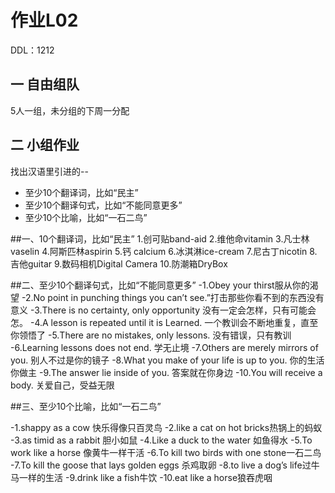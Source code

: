 # 作业L02

DDL：1212

## 一 自由组队

5人一组，未分组的下周一分配

## 二 小组作业

找出汉语⾥引进的--

- 至少10个翻译词，比如“民主”
- 至少10个翻译句式，比如“不能同意更多”
- 至少10个比喻，比如“⼀⽯⼆鸟” 


##一、10个翻译词，比如“民主”
1.创可贴band-aid
2.维他命vitamin
3.凡士林vaselin
4.阿斯匹林aspirin
5.钙 calcium
6.冰淇淋ice-cream
7.尼古丁nicotin
8.吉他guitar
9.数码相机Digital Camera
10.防潮箱DryBox

##二、至少10个翻译句式，比如“不能同意更多”
-1.Obey your thirst服从你的渴望
-2.No point in punching things you can’t see.”打击那些你看不到的东西没有意义
-3.There is no certainty, only opportunity 没有一定会怎样，只有可能会怎。
-4.A lesson is repeated until it is Learned. 一个教训会不断地重复，直至你领悟了
-5.There are no mistakes, only lessons. 没有错误，只有教训
-6.Learning lessons does not end. 学无止境
-7.Others are merely mirrors of you. 别人不过是你的镜子
-8.What you make of your life is up to you. 你的生活你做主
-9.The answer lie inside of you. 答案就在你身边
-10.You will receive a body. 关爱自己，受益无限

##三、至少10个比喻，比如“⼀⽯⼆鸟”

-1.shappy as a cow 快乐得像只百灵鸟
-2.like a cat on hot bricks热锅上的蚂蚁
-3.as timid as a rabbit 胆小如鼠
-4.Like a duck to the water 如鱼得水
-5.To work like a horse 像黄牛一样干活
-6.To kill two birds with one stone一石二鸟
-7.To kill the goose that lays golden eggs 杀鸡取卵
-8.to live a dog’s life过牛马一样的生活
-9.drink like a fish牛饮
-10.eat like a horse狼吞虎咽

